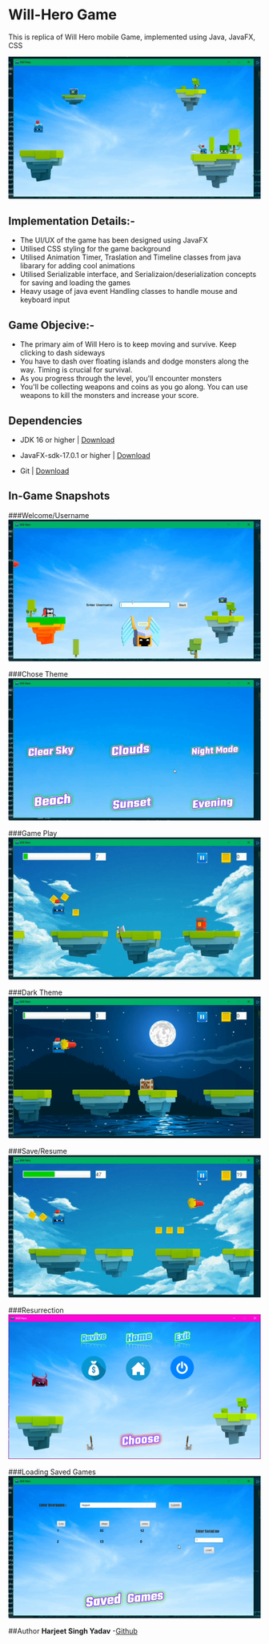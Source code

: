 
# Will-Hero Game

This is replica of Will Hero mobile Game, implemented using 
Java, JavaFX, CSS




![App Screenshot](Will_Hero/images/game.gif)

## Implementation Details:-
- The UI/UX of the game has been designed using JavaFX
- Utilised CSS styling for the game background
- Utilised Animation Timer, Traslation and Timeline classes from java libarary for adding cool animations
- Utilised Serializable interface, and Serializaion/deserialization concepts for saving and loading the games 
- Heavy usage of java event Handling classes to handle mouse and keyboard input

## Game Objecive:-
- The primary aim of Will Hero is to keep moving and survive. Keep clicking to dash sideways
- You have to dash over floating islands and dodge monsters along the way. Timing is crucial for survival.
- As you progress through the level, you'll encounter monsters
- You'll be collecting weapons and coins as you go along. You can use weapons to kill the monsters and increase your score.

## Dependencies
- JDK 16 or higher | [Download](https://www.oracle.com/in/java/technologies/javase-jdk15-downloads.html)

- JavaFX-sdk-17.0.1 or higher | [Download](https://gluonhq.com/products/javafx/)

- Git | [Download](https://git-scm.com/downloads)

## In-Game Snapshots

###Welcome/Username
![Welcome](Will_Hero/images/welcome.gif)

###Chose Theme
![Welcome](Will_Hero/images/theme.gif)


###Game Play
![Welcome](Will_Hero/images/actualgame.gif)

###Dark Theme
![Welcome](Will_Hero/images/darkmode.gif)


###Save/Resume
![Welcome](Will_Hero/images/resume.gif)

###Resurrection
![Welcome](Will_Hero/images/resurrect.png)

###Loading Saved Games
![Welcome](Will_Hero/images/savedgame.gif)

##Author
**Harjeet Singh Yadav** 
-[Github](https://github.com/harjeet-blue)
